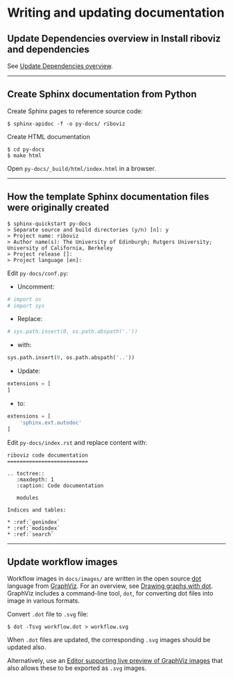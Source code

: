 # Writing and updating documentation

## Update Dependencies overview in Install riboviz and dependencies

See [Update Dependencies overview](./dependencies.md#update-dependencies-overview).

---

## Create Sphinx documentation from Python

Create Sphinx pages to reference source code:

```console
$ sphinx-apidoc -f -o py-docs/ riboviz
```

Create HTML documentation

```console
$ cd py-docs
$ make html
```

Open `py-docs/_build/html/index.html` in a browser.

---

## How the template Sphinx documentation files were originally created

```console
$ sphinx-quickstart py-docs
> Separate source and build directories (y/n) [n]: y
> Project name: riboviz
> Author name(s): The University of Edinburgh; Rutgers University; University of California, Berkeley
> Project release []: 
> Project language [en]: 
```

Edit `py-docs/conf.py`:

* Uncomment:

```python
# import os
# import sys
```

* Replace:

```python
# sys.path.insert(0, os.path.abspath('.'))
```

* with:

```python
sys.path.insert(0, os.path.abspath('..'))
```

* Update:

```python
extensions = [
]
```

* to:

```python
extensions = [
    'sphinx.ext.autodoc'
]
```

Edit `py-docs/index.rst` and replace content with:

```
riboviz code documentation
==========================

.. toctree::
   :maxdepth: 1
   :caption: Code documentation

   modules

Indices and tables:

* :ref:`genindex`
* :ref:`modindex`
* :ref:`search`
```

---

## Update workflow images

Workflow images in `docs/images/` are written in the open source [dot](https://graphviz.org/doc/info/lang.html) language from [GraphViz](https://www.graphviz.org/). For an overview, see [Drawing graphs with dot](https://www.graphviz.org/pdf/dotguide.pdf). GraphViz includes a command-line tool, `dot`, for converting dot files into image in various formats.

Convert `.dot` file to `.svg` file:

```console
$ dot -Tsvg workflow.dot > workflow.svg
```

When `.dot` files are updated, the corresponding `.svg` images should be updated also.

Alternatively, use an [Editor supporting live preview of GraphViz images](./install.md#editor-supporting-live-preview-of-graphviz-images-optional) that also allows these to be exported as `.svg` images.
